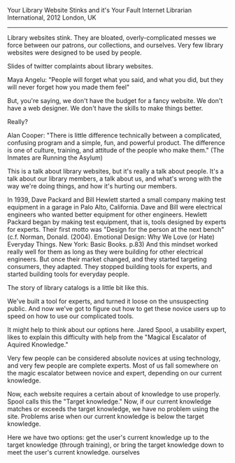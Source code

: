 Your Library Website Stinks and it's Your Fault
Internet Librarian International, 2012
London, UK

-------

Library websites stink. They are bloated, overly-complicated messes we force between our patrons, our collections, and ourselves. Very few library websites were designed to be used by people. 

Slides of twitter complaints about library websites.

Maya Angelu: "People will forget what you said, and what you did, but they will never forget how you made them feel"

But, you're saying, we don't have the budget for a fancy website. We don't have a web designer. We don't have the skills to make things better.

Really?

Alan Cooper: "There is little difference technically between a complicated, confusing program and a simple, fun, and powerful product. The difference is one of culture, training, and attitude of the people who make them." (The Inmates are Running the Asylum)

This is a talk about library websites, but it's really a talk about people. It's a talk about our library members, a talk about us, and what's wrong with the way we're doing things, and how it's hurting our members.

In 1939, Dave Packard and Bill Hewlett started a small company making test equipment in a garage in Palo Alto, California. Dave and Bill were electrical engineers who wanted better equipment for other engineers. Hewlett Packard began by making test equipment, that is, tools designed by experts for experts. Their first motto was "Design for the person at the next bench" (c.f. Norman, Donald. (2004). Emotional Design: Why We Love (or Hate) Everyday Things. New York: Basic Books. p.83) And this mindset worked really well for them as long as they were building for other electrical engineers. But once their market changed, and they started targeting consumers, they adapted. They stopped building tools for experts, and started building tools for everyday people.

The story of library catalogs is a little bit like this.

We've built a tool for experts, and turned it loose on the unsuspecting public. And now we've got to figure out how to get these novice users up to speed on how to use our complicated tools.

It might help to think about our options here. Jared Spool, a usability expert, likes to explain this difficulty with help from the "Magical Escalator of Aquired Knowledge."

Very few people can be considered absolute novices at using technology, and very few people are complete experts. Most of us fall somewhere on the magic escalator between novice and expert, depending on our current knowledge. 

Now, each website requires a certain about of knowledge to use properly. Spool calls this the "Target knowledge." Now, if our current knowledge matches or exceeds the target knowledge, we have no problem using the site. Problems arise when our current knowledge is below the target knowledge.

Here we have two options: get the user's current knowledge up to the target knowledge (through training), or bring the target knowledge down to meet the user's current knowledge.
ourselves





